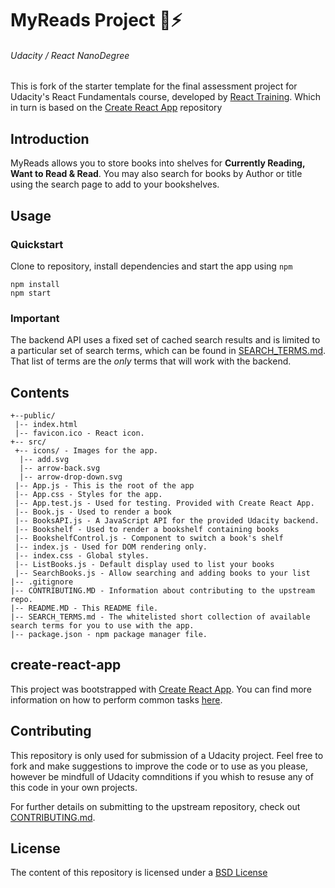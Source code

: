 # MyReads Project :beginner::zap:
###### Udacity / React NanoDegree

This is fork of the starter template for the final assessment project for Udacity's React Fundamentals course, developed by [React Training](https://reacttraining.com). Which in turn is based on the  [Create React App](https://github.com/facebookincubator/create-react-app) repository

## Introduction
MyReads allows you to store books into shelves for **Currently Reading, Want to Read & Read**.
You may also search for books by Author or title using the search page to add to your bookshelves.




## Usage

### Quickstart
Clone to repository, install dependencies and start the app using `npm`

```
npm install
npm start
```

### Important
The backend API uses a fixed set of cached search results and is limited to a particular set of search terms, which can be found in [SEARCH_TERMS.md](SEARCH_TERMS.md). That list of terms are the _only_ terms that will work with the backend.

## Contents
```
+--public/    
 |-- index.html
 |-- favicon.ico - React icon.
+-- src/
 +-- icons/ - Images for the app.
  |-- add.svg
  |-- arrow-back.svg
  |-- arrow-drop-down.svg
 |-- App.js - This is the root of the app
 |-- App.css - Styles for the app.
 |-- App.test.js - Used for testing. Provided with Create React App.
 |-- Book.js - Used to render a book
 |-- BooksAPI.js - A JavaScript API for the provided Udacity backend.
 |-- Bookshelf - Used to render a bookshelf containing books
 |-- BookshelfControl.js - Component to switch a book's shelf
 |-- index.js - Used for DOM rendering only.
 |-- index.css - Global styles.
 |-- ListBooks.js - Default display used to list your books
 |-- SearchBooks.js - Allow searching and adding books to your list
|-- .gitignore
|-- CONTRIBUTING.MD - Information about contributing to the upstream repo.
|-- README.MD - This README file.
|-- SEARCH_TERMS.md - The whitelisted short collection of available search terms for you to use with the app.
|-- package.json - npm package manager file.
```

## create-react-app

This project was bootstrapped with [Create React App](https://github.com/facebookincubator/create-react-app). You can find more information on how to perform common tasks [here](https://github.com/facebookincubator/create-react-app/blob/master/packages/react-scripts/template/README.md).

## Contributing

This repository is only used for submission of a Udacity project. Feel free to fork and make suggestions to improve the code or to use as you please, however be mindfull of Udacity comnditions if you whish to resuse any of this code in your own projects.

For further details on submitting to the upstream repository, check out [CONTRIBUTING.md](CONTRIBUTING.md).

## License

The content of this repository is licensed under a [BSD License](create-react-app/LICENSE)
